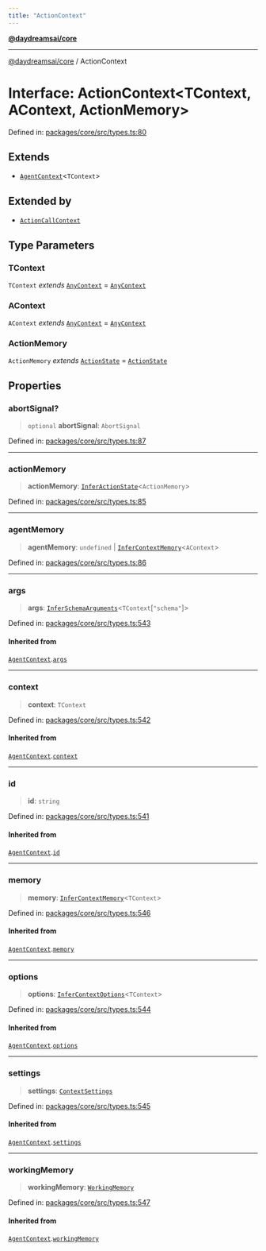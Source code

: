 ```yaml
---
title: "ActionContext"
---
```


[**@daydreamsai/core**](./api-reference.md)

***

[@daydreamsai/core](./api-reference.md) / ActionContext

# Interface: ActionContext\<TContext, AContext, ActionMemory\>

Defined in: [packages/core/src/types.ts:80](https://github.com/dojoengine/daydreams/blob/95678f46ea3908883ec80d853a28c9f23ca4f5c2/packages/core/src/types.ts#L80)

## Extends

- [`AgentContext`](./AgentContext.md)\<`TContext`\>

## Extended by

- [`ActionCallContext`](./ActionCallContext.md)

## Type Parameters

### TContext

`TContext` *extends* [`AnyContext`](./AnyContext.md) = [`AnyContext`](./AnyContext.md)

### AContext

`AContext` *extends* [`AnyContext`](./AnyContext.md) = [`AnyContext`](./AnyContext.md)

### ActionMemory

`ActionMemory` *extends* [`ActionState`](./ActionState.md) = [`ActionState`](./ActionState.md)

## Properties

### abortSignal?

> `optional` **abortSignal**: `AbortSignal`

Defined in: [packages/core/src/types.ts:87](https://github.com/dojoengine/daydreams/blob/95678f46ea3908883ec80d853a28c9f23ca4f5c2/packages/core/src/types.ts#L87)

***

### actionMemory

> **actionMemory**: [`InferActionState`](./InferActionState.md)\<`ActionMemory`\>

Defined in: [packages/core/src/types.ts:85](https://github.com/dojoengine/daydreams/blob/95678f46ea3908883ec80d853a28c9f23ca4f5c2/packages/core/src/types.ts#L85)

***

### agentMemory

> **agentMemory**: `undefined` \| [`InferContextMemory`](./InferContextMemory.md)\<`AContext`\>

Defined in: [packages/core/src/types.ts:86](https://github.com/dojoengine/daydreams/blob/95678f46ea3908883ec80d853a28c9f23ca4f5c2/packages/core/src/types.ts#L86)

***

### args

> **args**: [`InferSchemaArguments`](./InferSchemaArguments.md)\<`TContext`\[`"schema"`\]\>

Defined in: [packages/core/src/types.ts:543](https://github.com/dojoengine/daydreams/blob/95678f46ea3908883ec80d853a28c9f23ca4f5c2/packages/core/src/types.ts#L543)

#### Inherited from

[`AgentContext`](./AgentContext.md).[`args`](AgentContext.md#args)

***

### context

> **context**: `TContext`

Defined in: [packages/core/src/types.ts:542](https://github.com/dojoengine/daydreams/blob/95678f46ea3908883ec80d853a28c9f23ca4f5c2/packages/core/src/types.ts#L542)

#### Inherited from

[`AgentContext`](./AgentContext.md).[`context`](AgentContext.md#context)

***

### id

> **id**: `string`

Defined in: [packages/core/src/types.ts:541](https://github.com/dojoengine/daydreams/blob/95678f46ea3908883ec80d853a28c9f23ca4f5c2/packages/core/src/types.ts#L541)

#### Inherited from

[`AgentContext`](./AgentContext.md).[`id`](AgentContext.md#id)

***

### memory

> **memory**: [`InferContextMemory`](./InferContextMemory.md)\<`TContext`\>

Defined in: [packages/core/src/types.ts:546](https://github.com/dojoengine/daydreams/blob/95678f46ea3908883ec80d853a28c9f23ca4f5c2/packages/core/src/types.ts#L546)

#### Inherited from

[`AgentContext`](./AgentContext.md).[`memory`](AgentContext.md#memory)

***

### options

> **options**: [`InferContextOptions`](./InferContextOptions.md)\<`TContext`\>

Defined in: [packages/core/src/types.ts:544](https://github.com/dojoengine/daydreams/blob/95678f46ea3908883ec80d853a28c9f23ca4f5c2/packages/core/src/types.ts#L544)

#### Inherited from

[`AgentContext`](./AgentContext.md).[`options`](AgentContext.md#options)

***

### settings

> **settings**: [`ContextSettings`](./ContextSettings.md)

Defined in: [packages/core/src/types.ts:545](https://github.com/dojoengine/daydreams/blob/95678f46ea3908883ec80d853a28c9f23ca4f5c2/packages/core/src/types.ts#L545)

#### Inherited from

[`AgentContext`](./AgentContext.md).[`settings`](AgentContext.md#settings)

***

### workingMemory

> **workingMemory**: [`WorkingMemory`](./WorkingMemory.md)

Defined in: [packages/core/src/types.ts:547](https://github.com/dojoengine/daydreams/blob/95678f46ea3908883ec80d853a28c9f23ca4f5c2/packages/core/src/types.ts#L547)

#### Inherited from

[`AgentContext`](./AgentContext.md).[`workingMemory`](AgentContext.md#workingmemory)
